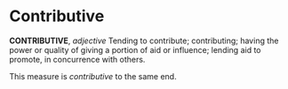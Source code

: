 # Contributive

**CONTRIBUTIVE**, _adjective_ Tending to contribute; contributing; having the power or quality of giving a portion of aid or influence; lending aid to promote, in concurrence with others.

This measure is _contributive_ to the same end.